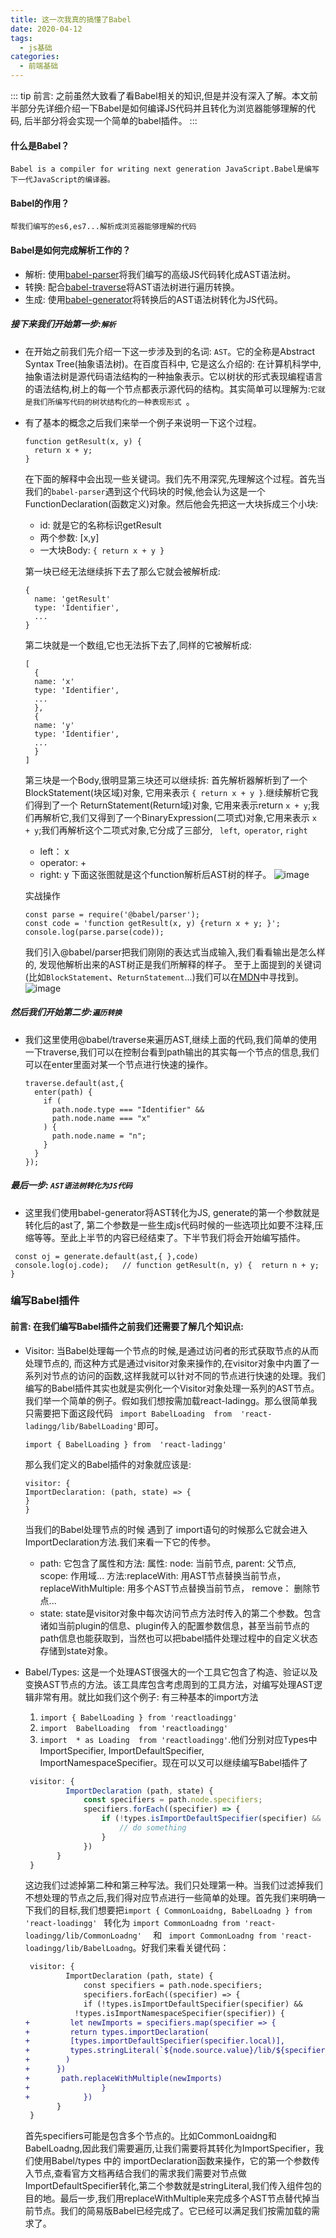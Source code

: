 ```yaml
---
title: 这一次我真的搞懂了Babel
date: 2020-04-12
tags:
  - js基础
categories:
  - 前端基础
---
```

::: tip
   前言: 之前虽然大致看了看Babel相关的知识,但是并没有深入了解。本文前半部分先详细介绍一下Babel是如何编译JS代码并且转化为浏览器能够理解的代码, 后半部分将会实现一个简单的babel插件。
:::
#### 什么是Babel？
    Babel is a compiler for writing next generation JavaScript.Babel是编写下一代JavaScript的编译器。

#### Babel的作用？
    帮我们编写的es6,es7...解析成浏览器能够理解的代码

#### Babel是如何完成解析工作的？
 - 解析: 使用[babel-parser](https://github.com/babel/babel/tree/master/packages/babel-parser)将我们编写的高级JS代码转化成AST语法树。
 - 转换: 配合[babel-traverse](https://github.com/babel/babel/tree/master/packages/babel-traverse)将AST语法树进行遍历转换。
 - 生成: 使用[babel-generator](https://github.com/babel/babel/tree/master/packages/babel-generator)将转换后的AST语法树转化为JS代码。

##### 接下来我们开始第一步:```解析 ```
 - 在开始之前我们先介绍一下这一步涉及到的名词: ```AST```。它的全称是Abstract Syntax Tree(抽象语法树)。在百度百科中, 它是这么介绍的: 在计算机科学中,抽象语法树是源代码语法结构的一种抽象表示。它以树状的形式表现编程语言的语法结构,树上的每一个节点都表示源代码的结构。其实简单可以理解为:``` 它就是我们所编写代码的树状结构化的一种表现形式  ```。
 - 有了基本的概念之后我们来举一个例子来说明一下这个过程。
   ```
   function getResult(x, y) {
     return x + y;
   }
   ```
   在下面的解释中会出现一些关键词。我们先不用深究,先理解这个过程。首先当我们的``` babel-parser ```遇到这个代码块的时候,他会认为这是一个FunctionDeclaration(函数定义)对象。然后他会先把这一大块拆成三个小块:

   -  id: 就是它的名称标识getResult
   -  两个参数: [x,y]
   -  一大块Body: ``` { return x + y } ```
  
    第一块已经无法继续拆下去了那么它就会被解析成: 
      ```
      {
        name: 'getResult'
        type: 'Identifier',
        ...
      }
      ```

    第二块就是一个数组,它也无法拆下去了,同样的它被解析成:
      ```
      [
        {
        name: 'x'
        type: 'Identifier',
        ...
        },
        {
        name: 'y'
        type: 'Identifier',
        ...
        }
      ]
      ```
     第三块是一个Body,很明显第三块还可以继续拆: 首先解析器解析到了一个BlockStatement(块区域)对象, 它用来表示 ``` { return x + y } ```.继续解析它我们得到了一个 ReturnStatement(Return域)对象, 它用来表示return ``` x + y ```;我们再解析它,我们又得到了一个BinaryExpression(二项式)对象,它用来表示 ``` x + y ```;我们再解析这个二项式对象,它分成了三部分, ```  left ```,```  operator ```, ``` right ```

     - left： x
     - operator: +
     - right: y
     下面这张图就是这个function解析后AST树的样子。
      ![image](./img/Babel.png)


    实战操作

    ```
    const parse = require('@babel/parser');
    const code = 'function getResult(x, y) {return x + y; }';
    console.log(parse.parse(code));
    ```
    我们引入@babel/parser把我们刚刚的表达式当成输入,我们看看输出是怎么样的, 发现他解析出来的AST树正是我们所解释的样子。
    至于上面提到的关键词(比如```BlockStatement```、```ReturnStatement```...)我们可以在[MDN](https://developer.mozilla.org/en-US/docs/Mozilla/Projects/SpiderMonkey/Parser_API#Node_objects)中寻找到。
     ![image](./img/AST.png)


##### 然后我们开始第二步:```遍历转换 ```
   - 我们这里使用@babel/traverse来遍历AST,继续上面的代码,我们简单的使用一下traverse,我们可以在控制台看到path输出的其实每一个节点的信息,我们可以在enter里面对某一个节点进行快速的操作。
  
      ```
      traverse.default(ast,{
        enter(path) {
          if (
            path.node.type === "Identifier" &&
            path.node.name === "x"
          ) {
            path.node.name = "n";
          }
        }
      });
     ```

 ##### 最后一步: ```AST语法树转化为JS代码```
   - 这里我们使用babel-generator将AST转化为JS, generate的第一个参数就是转化后的ast了, 第二个参数是一些生成js代码时候的一些选项比如要不注释,压缩等等。至此上半节的内容已经结束了。下半节我们将会开始编写插件。
  
   ```
    const oj = generate.default(ast,{ },code)
    console.log(oj.code);   // function getResult(n, y) {  return n + y; }
   ```

   ### 编写Babel插件

   #### 前言: 在我们编写Babel插件之前我们还需要了解几个知识点:
-  Visitor: 当Babel处理每一个节点的时候,是通过访问者的形式获取节点的从而处理节点的, 而这种方式是通过visitor对象来操作的,在visitor对象中内置了一系列对节点的访问的函数,这样我就可以针对不同的节点进行快速的处理。我们编写的Babel插件其实也就是实例化一个Visitor对象处理一系列的AST节点。我们举一个简单的例子。假如我们想按需加载react-ladingg。那么很简单我只需要把下面这段代码 ```  import BabelLoading  from  'react-ladingg/lib/BabelLoading' ```即可。
    ```
    import { BabelLoading } from  'react-ladingg'
    ```

    那么我们定义的Babel插件的对象就应该是:

    ```
    visitor: {
    ImportDeclaration: (path, state) => {
    }
    }
   ```
   当我们的Babel处理节点的时候 遇到了 import语句的时候那么它就会进入ImportDeclaration方法.我们来看一下它的传参。
   - path: 它包含了属性和方法: 属性: node: 当前节点, parent: 父节点, scope: 作用域... 方法:replaceWith: 用AST节点替换当前节点， replaceWithMultiple: 用多个AST节点替换当前节点， remove： 删除节点...
   - state: state是visitor对象中每次访问节点方法时传入的第二个参数。包含诸如当前plugin的信息、plugin传入的配置参数信息，甚至当前节点的path信息也能获取到，当然也可以把babel插件处理过程中的自定义状态存储到state对象。
 
 - Babel/Types: 这是一个处理AST很强大的一个工具它包含了构造、验证以及变换AST节点的方法。该工具库包含考虑周到的工具方法，对编写处理AST逻辑非常有用。就比如我们这个例子: 有三种基本的import方法
   1. ``` import { BabelLoading } from 'reactloadingg' ```
   2. ``` import  BabelLoading  from 'reactloadingg' ```
   3. ``` import  * as Loading  from 'reactloadingg' ```.他们分别对应Types中ImportSpecifier, ImportDefaultSpecifier, ImportNamespaceSpecifier。现在可以又可以继续编写Babel插件了
   ``` js
    visitor: {
	        ImportDeclaration (path, state) { 
        	    const specifiers = path.node.specifiers;
        	    specifiers.forEach((specifier) => {
	                if (!types.isImportDefaultSpecifier(specifier) && !types.isImportNamespaceSpecifier(specifier)) {
            	        // do something
            	    }
    	        })
          }
    }
   ```
   这边我们过滤掉第二种和第三种写法。我们只处理第一种。当我们过滤掉我们不想处理的节点之后,我们得对应节点进行一些简单的处理。首先我们来明确一下我们的目标,我们想要把``` import { CommonLoaidng, BabelLoadng } from 'react-loadingg'  ``` 转化为 ``` import CommonLoadng from 'react-loadingg/lib/CommonLoadng'   ``` 和 ```  import CommonLoadng from 'react-loadingg/lib/BabelLoadng ```。好我们来看关键代码：

   ```diff
    visitor: {
	        ImportDeclaration (path, state) { 
        	    const specifiers = path.node.specifiers;
        	    specifiers.forEach((specifier) => {
	            if (!types.isImportDefaultSpecifier(specifier) &&
              !types.isImportNamespaceSpecifier(specifier)) {
   +         let newImports = specifiers.map(specifier => {
   +         return types.importDeclaration(
   +         [types.importDefaultSpecifier(specifier.local)],
   +         types.stringLiteral(`${node.source.value}/lib/${specifier.local.name}`)
   +        )
   +      })
   +       path.replaceWithMultiple(newImports)
   +         	    }
   +	        })
          }
    }
   ```
   首先specifiers可能是包含多个节点的。比如CommonLoaidng和BabelLoadng,因此我们需要遍历,让我们需要将其转化为ImportSpecifier，我们使用Babel/types 中的 importDeclaration函数来操作，它的第一个参数传入节点,查看官方文档再结合我们的需求我们需要对节点做ImportDefaultSpecifier转化,第二个参数就是stringLiteral,我们传入组件包的目的地。最后一步,我们用replaceWithMultiple来完成多个AST节点替代掉当前节点。我们的简易版Babel已经完成了。它已经可以满足我们按需加载的需求了。